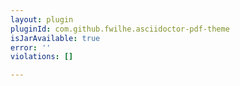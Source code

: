 ```yaml
---
layout: plugin
pluginId: com.github.fwilhe.asciidoctor-pdf-theme
isJarAvailable: true
error: ''
violations: []

---
```

